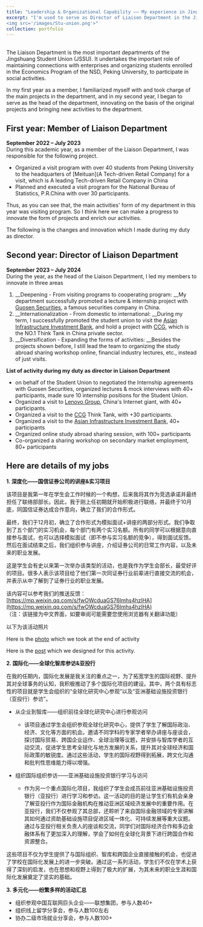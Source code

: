 ```yaml
---
title: "Leadership & Organizational Capability —— My experience in Jingshuang Student Union, National School of Development, Peking University "
excerpt: "I'm used to serve as Director of Liaison Department in the Jingshuang Student Union at Peking University, I would be delighted if you could evaluate my organizational skills here.<br/>
<img src='/images/Stu-union.png'>"
collection: portfolio
---
```

<br/>
The Liaison Department is the most important departments of the Jingshuang Student Union (JSSU). It undertakes the important role of maintaining connections with enterprises and organizing students enrolled in the Economics Program of the NSD, Peking University, to participate in social activities.

In my first year as a member, I familiarized myself with and took charge of the main projects in the department, and in my second year, I began to serve as the head of the department, innovating on the basis of the original projects and bringing new activities to the department.


## First year: Member of Liaison Department
**September 2022 – July 2023**
<br/>During this academic year, as a member of the Liaison Department, I was responsible for the following project.
- Organized a visit program with over 40 students from Peking University to the headquarters of [Meituan](A Tech-driven Retail Company) for a visit, which is A leading Tech-driven Retail Company in China
- Planned and executed a visit program for the National Bureau of Statistics, P.R.China with over 30 participants.


Thus, as you can see that, the main activities' form of my department in this year was visiting program. So I think here we can make a progress to innovate the form of projects and enrich our activities.

The following is the changes and innovation which I made during my duty as director.

## Second year: Director of Liaison Department
**September 2023 – July 2024**
<br/>During the year, as the head of the Liaison Department, I led my members to innovate in three areas
1. __Deepening - From visiting programs to cooperating program: __My department successfully promoted a lecture & internship project with [Guosen Securities](https://en.wikipedia.org/wiki/Guosen_Securities), a famous securities company in China.
2. __Internationalization - From domestic to international: __During my term, I successfully promoted the student union to visit the [Asian Infrastructure Investment Bank](https://www.aiib.org/en/about-aiib/index.html), and hold a project with [CCG](http://en.ccg.org.cn/overview), which is the NO.1 Think Tank in China private sector.
3. __Diversification - Expanding the forms of activities: __Besides the projects shown before, I still lead the team to organizing the study abroad sharing workshop online, financial industry lectures, etc., instead of just visits.

**List of activity during my duty as director in Liaison Department**
- on behalf of the Student Union to negotiated the Internship agreements with Guosen Securities, organized lectures & mock interviews with 40+ participants, made sure 10 internship positions for the Student Union.
- Organized a visit to [Lenovo Group](https://www.lenovo.com/us/en/about/), China's Internet giant, with 40+ participants.
- Organized a visit to the [CCG](http://en.ccg.org.cn/overview) Think Tank, with +30 participants.
- Organized a visit to the [Asian Infrastructure Investment Bank](https://www.aiib.org/en/about-aiib/index.html), 40+ participants
- Organized online study abroad sharing session, with 100+ participants
- Co-organized a sharing workshop on secondary market employment, 80+ participants

## Here are details of my jobs
**1. 深度化——国信证券公司的讲座&实习项目** 

该项目是我第一年在学生会工作时候的一个构想，后来我将其作为竞选承诺并最终担任了联络部部长。因此，我于刚上任初期就开始积极进行联络，并最终于10月底，同国信证券达成合作意向，确立了我们的合作形式。

最终，我们于12月初，确立了合作形式为模拟面试+讲座的两部分形式。我们争取到了五个部门的实习机会，每个部门有两个实习名额。所有的同学可以根据意向直接参与面试，也可以选择模拟面试（即不参与实习名额的竞争），得到面试反馈。然后在面试结束之后，我们组织参与讲座，介绍证券公司的日常工作内容，以及未来的职业发展。

这是学生会有史以来第一次举办该类型的活动，也是我作为学生会部长，最受好评的项目。很多人表示该项目给了他们第一次同证券行业前辈进行直接交流的机会，并表示从中了解到了证券行业的职业发展。

该内容可以参考我们的推送反馈：[https://mp.weixin.qq.com/s/fwOWcduaGS76Imhs4hzlHA](https://mp.weixin.qq.com/s/fwOWcduaGS76Imhs4hzlHA)
<br/>（注：该链接为中文界面，如要审阅可能需要您使用浏览器有关翻译功能）

以下为该活动照片

Here is the [photo](../images/Guosen_activity.png) which we took at the end of activity

Here is the [post](../images/Post.png) which we designed for this activity.



**2. 国际化——全球化智库参访&亚投行** 

在我的任期内，国际化发展是我关注的重点之一，为了拓宽学生的国际视野、提升其对全球事务的认知，我积极推动了多个国际化项目的建设。其中，两个具有标志性的项目就是学生会组织的“全球化研究中心参观”以及“亚洲基础设施投资银行（亚投行）参访”。

- 从企业到智库——组织前往全球化研究中心进行参观访问
  - 该项目通过学生会组织参观全球化研究中心，提供了学生了解国际政治、经济、文化等方面的机会。邀请不同学科的专家学者举办讲座与座谈会，探讨国际贸易、跨国企业运作、全球治理等议题，并安排与智库学者的互动交流，促进学生思考全球化与地方发展的关系，提升其对全球经济和国际政策的敏锐度。通过这些活动，学生的国际视野得到拓展，跨文化沟通和批判性思维能力得以增强。

- 组织国际组织参访——亚洲基础设施投资银行学习与访问
  - 作为另一个重点国际化项目，我组织了学生会成员前往亚洲基础设施投资银行（亚投行）进行学习和参访。这一活动的目的是让学生们有机会亲身了解亚投行作为国际金融机构在推动亚洲区域经济发展中的重要作用。在亚投行，我们不仅参观了其总部，还聆听了来自国际金融领域的专家讲解其如何通过资助基础设施项目促进区域一体化、可持续发展等重大议题。通过与亚投行相关负责人的座谈和交流，同学们对国际经济合作和多边金融体系有了更加深入的理解，学会了如何在全球化背景下进行跨国合作和资源整合。


这些项目不仅为学生提供了与国际组织、智库和跨国企业直接接触的机会，也促进了学校在国际化发展上的进一步突破。通过这一系列活动，学生们不仅在学术上获得了深刻的启发，也在思想和视野上得到了极大的扩展，为其未来的职业生涯和国际化发展奠定了坚实的基础。

**3. 多元化——纷繁多样的活动汇总** 

- 组织参观中国互联网巨头企业——联想集团，参与人数40+
- 组织线上留学分享会，参与人数100左右
- 协办二级市场就业分享会，参与人数100+

